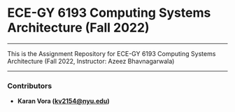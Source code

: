# ECE-GY 6193 Computing Systems Architecture (Fall 2022)

---

This is the Assignment Repository for ECE-GY 6193 Computing Systems Architecture (Fall 2022, Instructor: Azeez Bhavnagarwala)

---

### Contributors

* **Karan Vora (kv2154@nyu.edu)**
